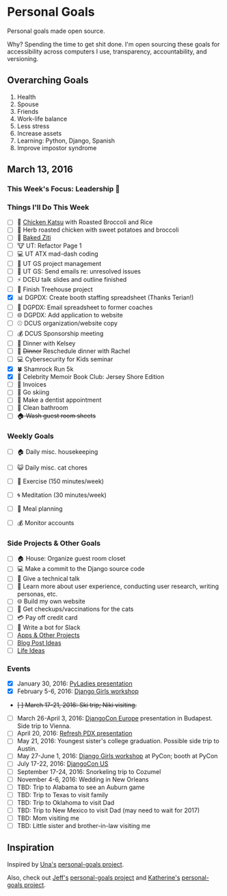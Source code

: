 
# Personal Goals

Personal goals made open source.

Why? Spending the time to get shit done. I'm open sourcing these goals for accessibility across computers I use, transparency, accountability, and versioning.

## Overarching Goals

1. Health
2. Spouse
2. Friends 
1. Work-life balance 
1. Less stress
1. Increase assets 
1. Learning: Python, Django, Spanish
3. Improve impostor syndrome

## March 13, 2016

### This Week's Focus: Leadership :raising_hand:

### Things I'll Do This Week

- [ ] :rice: [Chicken Katsu](http://allrecipes.com/recipe/72068/chicken-katsu/) with Roasted Broccoli and Rice 
- [ ] :chicken: Herb roasted chicken with sweet potatoes and broccoli 
- [ ] :tomato: [Baked Ziti](http://thepioneerwoman.com/cooking/baked-ziti/)  
- [ ] :cow: UT: Refactor Page 1 
- [ ] :computer: UT ATX mad-dash coding 
- [ ] :file_folder: UT GS project management
- [ ] :email: UT GS: Send emails re: unresolved issues 
- [ ] :zap: DCEU talk slides and outline finished 
- [ ] :deciduous_tree: Finish Treehouse project
- [x] :bar_chart: DGPDX: Create booth staffing spreadsheet (Thanks Terian!)
- [ ] :email: DGPDX: Email spreadsheet to former coaches 
- [ ] :globe_with_meridians: DGPDX: Add application to website 
- [ ] :baseball: DCUS organization/website copy
- [ ] :moneybag: DCUS Sponsorship meeting 
- [ ] :curry: Dinner with Kelsey
- [ ] :stew: ~~Dinner~~ Reschedule dinner with Rachel 
- [ ] :computer: Cybersecurity for Kids seminar 
- [x] :four_leaf_clover: Shamrock Run 5k 
- [x] :spaghetti: Celebrity Memoir Book Club: Jersey Shore Edition 
- [ ] :page_facing_up: Invoices 
- [ ] :ski: Go skiing 
- [ ] :date: Make a dentist appointment 
- [ ] :toilet: Clean bathroom 
- [ ] ~~:house: Wash guest room sheets~~

### Weekly Goals 

- [ ] :house: Daily misc. housekeeping 
- [ ] :smiley_cat: Daily misc. cat chores 
- [ ] :shoe: Exercise (150 minutes/week) 
- [ ] :cyclone: Meditation (30 minutes/week) 
- [ ] :fork_and_knife: Meal planning 
- [ ] :moneybag: Monitor accounts 


### Side Projects & Other Goals

- [ ] :house: House: Organize guest room closet
- [ ] :computer: Make a commit to the Django source code 
- [ ] :wrench: Give a technical talk 
- [ ] :dancers: Learn more about user experience, conducting user research, writing personas, etc. 
- [ ] :globe_with_meridians: Build my own website
- [ ] :syringe: Get checkups/vaccinations for the cats 
- [ ] :credit_card: Pay off credit card 
- [ ] :older_woman: Write a bot for Slack 
- [ ] [Apps & Other Projects](ideas/app-ideas.md)
- [ ] [Blog Post Ideas](ideas/blog-ideas.md)
- [ ] [Life Ideas](ideas/life-ideas.md)

### Events 
- [x] January 30, 2016: [PyLadies presentation](https://www.youtube.com/watch?v=OAQAXVU1jIo)
- [x] February 5-6, 2016: [Django Girls workshop](https://djangogirls.org/portland/)
- ~~[ ] March 17-21, 2016: Ski trip; Niki visiting.~~
- [ ] March 26-April 3, 2016: [DjangoCon Europe](https://djangocon.eu/) presentation in Budapest. Side trip to Vienna. 
- [ ] April 20, 2016: [Refresh PDX presentation](http://rfrshpdx.org/jane-austen-on-python-tips-from-an-english-major-on-writing-better-code/)
- [ ] May 21, 2016: Youngest sister's college graduation. Possible side trip to Austin. 
- [ ] May 27-June 1, 2016: [Django Girls workshop](https://djangogirls.org/pycon/) at PyCon; booth at PyCon
- [ ] July 17-22, 2016: [DjangoCon US](https://2016.djangocon.us/) 
- [ ] September 17-24, 2016: Snorkeling trip to Cozumel 
- [ ] November 4-6, 2016: Wedding in New Orleans
- [ ] TBD: Trip to Alabama to see an Auburn game 
- [ ] TBD: Trip to Texas to visit family 
- [ ] TBD: Trip to Oklahoma to visit Dad 
- [ ] TBD: Trip to New Mexico to visit Dad (may need to wait for 2017) 
- [ ] TBD: Mom visiting me 
- [ ] TBD: Little sister and brother-in-law visiting me 

## Inspiration

Inspired by [Una's](https://github.com/una) [personal-goals project](https://github.com/una/personal-goals).

Also, check out [Jeff's](https://github.com/jefftriplett) [personal-goals project](https://github.com/jefftriplett/personal-goals) and [Katherine's](https://github.com/KatherineMichel) [personal-goals project](https://github.com/KatherineMichel/personal-goals).
